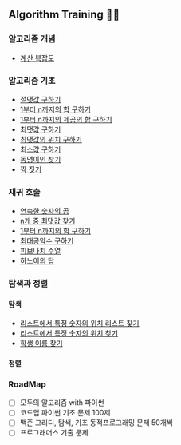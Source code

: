 ## Algorithm Training 🏋️‍♀️

### 알고리즘 개념

- [계산 복잡도](https://github.com/rimi0108/Algorithm/blob/main/%EC%95%8C%EA%B3%A0%EB%A6%AC%EC%A6%98%20%EA%B0%9C%EB%85%90/%EA%B3%84%EC%82%B0%20%EB%B3%B5%EC%9E%A1%EB%8F%84.md)

### 알고리즘 기초

- [절댓값 구하기](https://github.com/rimi0108/Algorithm/blob/main/%EC%95%8C%EA%B3%A0%EB%A6%AC%EC%A6%98%20%EA%B8%B0%EC%B4%88/%EC%A0%88%EB%8C%93%EA%B0%92%20%EA%B5%AC%ED%95%98%EA%B8%B0.py)
- [1부터 n까지의 합 구하기](https://github.com/rimi0108/Algorithm/blob/main/%EC%95%8C%EA%B3%A0%EB%A6%AC%EC%A6%98%20%EA%B8%B0%EC%B4%88/1%EB%B6%80%ED%84%B0%20n%EA%B9%8C%EC%A7%80%EC%9D%98%20%ED%95%A9%20%EA%B5%AC%ED%95%98%EA%B8%B0.py)
- [1부터 n까지의 제곱의 합 구하기](https://github.com/rimi0108/Algorithm/blob/main/%EC%95%8C%EA%B3%A0%EB%A6%AC%EC%A6%98%20%EA%B8%B0%EC%B4%88/1%EB%B6%80%ED%84%B0%20n%EA%B9%8C%EC%A7%80%20%EC%A0%9C%EA%B3%B1%EC%9D%98%20%ED%95%A9%20%EA%B5%AC%ED%95%98%EA%B8%B0.py)
- [최댓값 구하기](https://github.com/rimi0108/Algorithm/blob/main/%EC%95%8C%EA%B3%A0%EB%A6%AC%EC%A6%98%20%EA%B8%B0%EC%B4%88/%EC%B5%9C%EB%8C%93%EA%B0%92%20%EA%B5%AC%ED%95%98%EA%B8%B0.py)
- [최댓값의 위치 구하기](https://github.com/rimi0108/Algorithm/blob/main/%EC%95%8C%EA%B3%A0%EB%A6%AC%EC%A6%98%20%EA%B8%B0%EC%B4%88/%EC%B5%9C%EB%8C%93%EA%B0%92%EC%9D%98%20%EC%9C%84%EC%B9%98%20%EA%B5%AC%ED%95%98%EA%B8%B0.py)
- [최소값 구하기](https://github.com/rimi0108/Algorithm/blob/main/%EC%95%8C%EA%B3%A0%EB%A6%AC%EC%A6%98%20%EA%B8%B0%EC%B4%88/%EC%B5%9C%EC%86%8C%EA%B0%92%20%EA%B5%AC%ED%95%98%EA%B8%B0.py)
- [동명이인 찾기](https://github.com/rimi0108/Algorithm/blob/main/%EC%95%8C%EA%B3%A0%EB%A6%AC%EC%A6%98%20%EA%B8%B0%EC%B4%88/%EB%8F%99%EB%AA%85%EC%9D%B4%EC%9D%B8%20%EC%B0%BE%EA%B8%B0.py)
- [짝 짓기](https://github.com/rimi0108/Algorithm/blob/main/%EC%95%8C%EA%B3%A0%EB%A6%AC%EC%A6%98%20%EA%B8%B0%EC%B4%88/%EC%A7%9D%20%EC%A7%93%EA%B8%B0.py)

### 재귀 호출

- [연속한 숫자의 곱](https://github.com/rimi0108/Algorithm/blob/main/%EC%9E%AC%EA%B7%80%ED%98%B8%EC%B6%9C/%EC%97%B0%EC%86%8D%ED%95%9C%20%EC%88%AB%EC%9E%90%EC%9D%98%20%EA%B3%B1.py)
- [n개 중 최댓값 찾기](https://github.com/rimi0108/Algorithm/blob/main/%EC%9E%AC%EA%B7%80%ED%98%B8%EC%B6%9C/n%EA%B0%9C%20%EC%A4%91%20%EC%B5%9C%EB%8C%93%EA%B0%92%20%EC%B0%BE%EA%B8%B0.py)
- [1부터 n까지의 합 구하기](https://github.com/rimi0108/Algorithm/blob/main/%EC%9E%AC%EA%B7%80%ED%98%B8%EC%B6%9C/1%EB%B6%80%ED%84%B0%20n%EA%B9%8C%EC%A7%80%EC%9D%98%20%ED%95%A9%20%EA%B5%AC%ED%95%98%EA%B8%B0.py)
- [최대공약수 구하기](https://github.com/rimi0108/Algorithm/blob/main/%EC%9E%AC%EA%B7%80%ED%98%B8%EC%B6%9C/%EC%B5%9C%EB%8C%80%EA%B3%B5%EC%95%BD%EC%88%98%20%EA%B5%AC%ED%95%98%EA%B8%B0.py)
- [피보나치 수열](https://github.com/rimi0108/Algorithm/blob/main/%EC%9E%AC%EA%B7%80%ED%98%B8%EC%B6%9C/%ED%94%BC%EB%B3%B4%EB%82%98%EC%B9%98%20%EC%88%98%EC%97%B4.py)
- [하노이의 탑](https://github.com/rimi0108/Algorithm/blob/main/%EC%9E%AC%EA%B7%80%ED%98%B8%EC%B6%9C/%ED%95%98%EB%85%B8%EC%9D%B4%EC%9D%98%20%ED%83%91.py)

### 탐색과 정렬

#### 탐색

- [리스트에서 특정 숫자의 위치 리스트 찾기](https://github.com/rimi0108/Algorithm/blob/main/%ED%83%90%EC%83%89%EA%B3%BC%20%EC%A0%95%EB%A0%AC/%EB%A6%AC%EC%8A%A4%ED%8A%B8%EC%97%90%EC%84%9C%20%ED%8A%B9%EC%A0%95%20%EC%88%AB%EC%9E%90%EC%9D%98%20%EC%9C%84%EC%B9%98%20%EB%A6%AC%EC%8A%A4%ED%8A%B8%20%EC%B0%BE%EA%B8%B0.py)
- [리스트에서 특정 숫자의 위치 찾기](https://github.com/rimi0108/Algorithm/blob/main/%ED%83%90%EC%83%89%EA%B3%BC%20%EC%A0%95%EB%A0%AC/%EB%A6%AC%EC%8A%A4%ED%8A%B8%EC%97%90%EC%84%9C%20%ED%8A%B9%EC%A0%95%20%EC%88%AB%EC%9E%90%EC%9D%98%20%EC%9C%84%EC%B9%98%20%EC%B0%BE%EA%B8%B0.py)
- [학생 이름 찾기](https://github.com/rimi0108/Algorithm/blob/main/%ED%83%90%EC%83%89%EA%B3%BC%20%EC%A0%95%EB%A0%AC/%ED%95%99%EC%83%9D%20%EC%9D%B4%EB%A6%84%20%EC%B0%BE%EA%B8%B0.py)

#### 정렬

### RoadMap

- [ ] 모두의 알고리즘 with 파이썬
- [ ] 코드업 파이썬 기초 문제 100제
- [ ] 백준 그리디, 탐색, 기초 동적프로그래밍 문제 50개씩
- [ ] 프로그래머스 기출 문제
